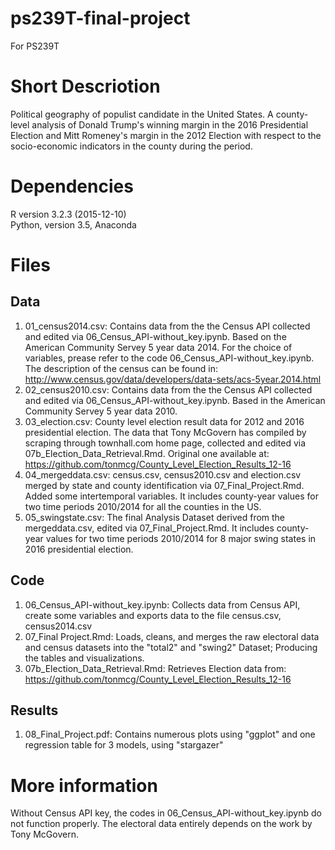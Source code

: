 # ps239T-final-project
For PS239T


# Short Descriotion
Political geography of populist candidate in the United States. A county-level analysis of Donald Trump's winning margin in the 2016 Presidential Election and Mitt Romeney's margin in the 2012 Election with respect to the socio-economic indicators in the county during the period. 

# Dependencies
R version 3.2.3 (2015-12-10)  
Python, version 3.5, Anaconda

# Files 

## Data
1. 01_census2014.csv: Contains data from the the Census API collected and edited via 06_Census_API-without_key.ipynb. Based on the American Community Servey 5 year data 2014. For the choice of variables, prease refer to the code 06_Census_API-without_key.ipynb. The description of the census can be found in: http://www.census.gov/data/developers/data-sets/acs-5year.2014.html
2. 02_census2010.csv: Contains data from the the Census API collected and edited via 06_Census_API-without_key.ipynb. Based in the American Community Servey 5 year data 2010.
3. 03_election.csv: County level election result data for 2012 and 2016 presidential election. The data that Tony McGovern has compiled by scraping through townhall.com home page, collected and edited via 07b_Election_Data_Retrieval.Rmd. Original one available at: https://github.com/tonmcg/County_Level_Election_Results_12-16
4. 04_mergeddata.csv: census.csv, census2010.csv and election.csv merged by state and county identification via 07_Final_Project.Rmd. Added some intertemporal variables. It includes county-year values for two time periods 2010/2014 for all the counties in the US. 
5. 05_swingstate.csv: The final Analysis Dataset derived from the mergeddata.csv, edited via 07_Final_Project.Rmd. It includes county-year values for two time periods 2010/2014 for 8 major swing states in 2016 presidential election. 


## Code
1. 06_Census_API-without_key.ipynb: Collects data from Census API, create some variables and exports data to the file census.csv, census2014.csv
2. 07_Final Project.Rmd:  Loads, cleans, and merges the raw electoral data and census datasets into the "total2" and "swing2" Dataset;  Producing the tables and visualizations.
2. 07b_Election_Data_Retrieval.Rmd:  Retrieves Election data from: https://github.com/tonmcg/County_Level_Election_Results_12-16

## Results
1. 08_Final_Project.pdf: Contains numerous plots using "ggplot" and one regression table for 3 models, using "stargazer"

# More information
Without Census API key, the codes in 06_Census_API-without_key.ipynb do not function properly. 
The electoral data entirely depends on the work by Tony McGovern.


